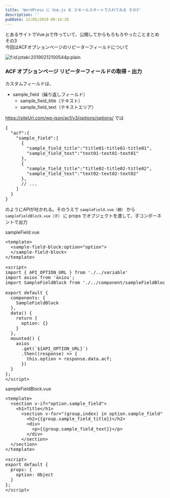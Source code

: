 ```yaml
---
title: 'WordPress に Vue.js を スモールスタートで入れてみる その3'
description: ''
pubDate: 12/05/2019 09:14:28
---
```


<p>とあるサイトでVue.jsで作っていて、公開してからもろもろやったことまとめ その3<br/>
今回はACFオプションページのリピーターフィールドについて</p>

<p><span itemscope itemtype="http://schema.org/Photograph"><img src="/images/hatena/20190212100544.png" alt="f:id:jotaki:20190212100544p:plain" title="f:id:jotaki:20190212100544p:plain" class="hatena-fotolife" itemprop="image"></span></p>

<h3>ACF オプションページ リピーターフィールドの取得・出力</h3>

<p>カスタムフィールドは、</p>

<ul>
<li>sample_field（繰り返しフィールド）

<ul>
<li>sample_field_title（テキスト）</li>
<li>sample_field_text（テキストエリア）</li>
</ul>
</li>
</ul>

<p><a href="https://siteUrl.com/wp-json/acf/v3/options/options/">https://siteUrl.com/wp-json/acf/v3/options/options/</a> では</p>

<pre class="code lang-json" data-lang="json" data-unlink><span class="synSpecial">{</span>
  &quot;<span class="synStatement">acf</span>&quot;:<span class="synSpecial">{</span>
    &quot;<span class="synStatement">sample_field</span>&quot;:<span class="synSpecial">[</span>
      <span class="synSpecial">{</span>
        &quot;<span class="synStatement">sample_field_title</span>&quot;:&quot;<span class="synConstant">title01-title01-title01</span>&quot;,
        &quot;<span class="synStatement">sample_field_text</span>&quot;:&quot;<span class="synConstant">text01-text01-text01</span>&quot;
      <span class="synSpecial">}</span>,
      <span class="synSpecial">{</span>
        &quot;<span class="synStatement">sample_field_title</span>&quot;:&quot;<span class="synConstant">title02-title02-title02</span>&quot;,
        &quot;<span class="synStatement">sample_field_text</span>&quot;:&quot;<span class="synConstant">text02-text02-text02</span>&quot;
      <span class="synSpecial">}</span>,
      <span class="synError">// ...</span>
    <span class="synSpecial">]</span>
  <span class="synSpecial">}</span>
<span class="synSpecial">}</span>
</pre>

<p>のようにAPIが吐かれる。そのうえで <code>sampleField.vue（親）</code> から <code>sampleFieldBlock.vue（子）</code> に props でオブジェクトを渡して、子コンポーネントで出力</p>

<p>sampleField.vue</p>

<pre class="code lang-javascript" data-lang="javascript" data-unlink>&lt;template&gt;
  &lt;sample-field-block:option=<span class="synConstant">&quot;option&quot;</span>&gt;
  &lt;/sample-field-block&gt;
&lt;/template&gt;

&lt;script&gt;
<span class="synStatement">import</span> <span class="synIdentifier">{</span> API_OPTION_URL <span class="synIdentifier">}</span> from <span class="synConstant">'./../variable'</span>
<span class="synStatement">import</span> axios from <span class="synConstant">'axios'</span>;
<span class="synStatement">import</span> SampleFieldBlock from <span class="synConstant">'./../component/sampleFieldBlock'</span>;

<span class="synStatement">export</span> <span class="synStatement">default</span> <span class="synIdentifier">{</span>
  components: <span class="synIdentifier">{</span>
    SampleFieldBlock
  <span class="synIdentifier">}</span>,
  data() <span class="synIdentifier">{</span>
    <span class="synStatement">return</span> <span class="synIdentifier">{</span>
      option: <span class="synIdentifier">{}</span>
    <span class="synIdentifier">}</span>
  <span class="synIdentifier">}</span>,
  mounted() <span class="synIdentifier">{</span>
    axios
      .get(`$<span class="synIdentifier">{</span>API_OPTION_URL<span class="synIdentifier">}</span>`)
      .then((response) =&gt; <span class="synIdentifier">{</span>
        <span class="synIdentifier">this</span>.option = response.data.acf;
      <span class="synIdentifier">}</span>)
  <span class="synIdentifier">}</span>
<span class="synIdentifier">}</span>;
&lt;/script&gt;
</pre>

<p>sampleFieldBlock.vue</p>

<pre class="code lang-javascript" data-lang="javascript" data-unlink>&lt;template&gt;
  &lt;section v-<span class="synStatement">if</span>=<span class="synConstant">&quot;option.sample_field&quot;</span>&gt;
    &lt;h1&gt;Title&lt;/h1&gt;
      &lt;section v-<span class="synStatement">for</span>=<span class="synConstant">&quot;(group,index) in option.sample_field&quot;</span> :key=<span class="synConstant">&quot;index&quot;</span>&gt;
        &lt;h2&gt;<span class="synIdentifier">{{</span>group.sample_field_title<span class="synIdentifier">}}</span>&lt;/h2&gt;
        &lt;div&gt;
          &lt;p&gt;<span class="synIdentifier">{{</span>group.sample_field_text<span class="synIdentifier">}}</span>&lt;/p&gt;
        &lt;/div&gt;
      &lt;/section&gt;
  &lt;/section&gt;
&lt;/template&gt;

&lt;script&gt;
<span class="synStatement">export</span> <span class="synStatement">default</span> <span class="synIdentifier">{</span>
  props: <span class="synIdentifier">{</span>
    option: <span class="synType">Object</span>
  <span class="synIdentifier">}</span>
<span class="synIdentifier">}</span>;
&lt;/script&gt;
</pre>
